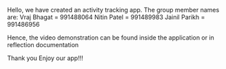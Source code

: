 Hello, we have created an activity tracking app.
The group member names are:
Vraj Bhagat = 991488064
Nitin Patel = 991489983
Jainil Parikh = 991486956

Hence, the video demonstration can be found inside the application or in reflection documentation

Thank you
Enjoy our app!!! 